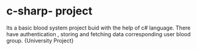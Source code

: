 # c-sharp- project
 Its a basic blood system project buid with the help of c# language. There have authentication ,  storing and fetching data corresponding user blood group.
 {University Project}
